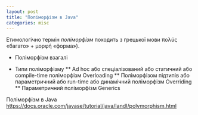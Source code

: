 ```yaml
---
layout: post
title: "Поліморфізм в Java"
categories: misc
---
```


Етимологічно термін *поліморфі́зм* походить з грецької мови πολύς «багато» + μορφή «форма»).

* Поліморфізм взагалі

* Типи поліморфізму
** Ad hoc або спеціалізований або статичний або compile-time поліморфізм
  Overloading
** Поліморфізом підтипів або параметричний або run-time або динамічний поліморфізм
  Overriding
** Параметричний поліморфізм
  Generics


Поліморфізм в Java
https://docs.oracle.com/javase/tutorial/java/IandI/polymorphism.html

